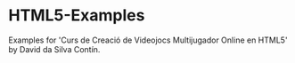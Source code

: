 HTML5-Examples
==============

Examples for 'Curs de Creació de Videojocs Multijugador Online en HTML5' by David da Silva Contín.